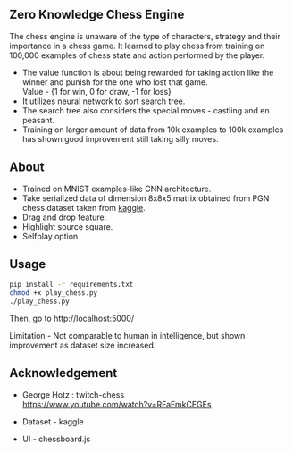 Zero Knowledge Chess Engine
-----

The chess engine is unaware of the type of characters, strategy and their importance in a chess game. It learned to play chess from training on 100,000 examples of chess state and action performed by the player.
<br>

* The value function is about being rewarded for taking action like the winner and punish for the one who lost that game.<br>
Value - {1 for win, 0 for draw, -1 for loss}
* It utilizes neural network to sort search tree.
* The search tree also considers the special moves - castling and en peasant.
* Training on larger amount of data from 10k examples to 100k examples has shown good improvement still taking silly moves.

About
-----
* Trained on MNIST examples-like CNN architecture.
* Take serialized data of dimension 8x8x5 matrix obtained from PGN chess dataset taken from <a href="https://www.kaggle.com/datasets/ironicninja/raw-chess-games-pgn">kaggle</a>.
* Drag and drop feature.
* Highlight source square.
* Selfplay option

Usage
-----
```bash
pip install -r requirements.txt
chmod +x play_chess.py
./play_chess.py     
```
Then, go to http://localhost:5000/


Limitation - Not comparable to human in intelligence, but shown improvement as dataset size increased.

Acknowledgement
-----
* George Hotz : twitch-chess<br>
https://www.youtube.com/watch?v=RFaFmkCEGEs

* Dataset - kaggle
* UI - chessboard.js
